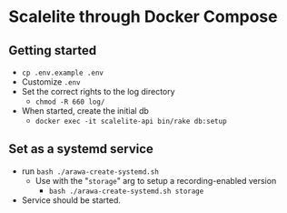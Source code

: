 # Scalelite through Docker Compose

## Getting started  
- `cp .env.example .env`
- Customize `.env`
- Set the correct rights to the log directory
  - `chmod -R 660 log/`
- When started, create the initial db
  - `docker exec -it scalelite-api bin/rake db:setup`


## Set as a systemd service
- run `bash ./arawa-create-systemd.sh`
  - Use with the "`storage`" arg to setup a recording-enabled version
    - `bash ./arawa-create-systemd.sh storage`
- Service should be started.
